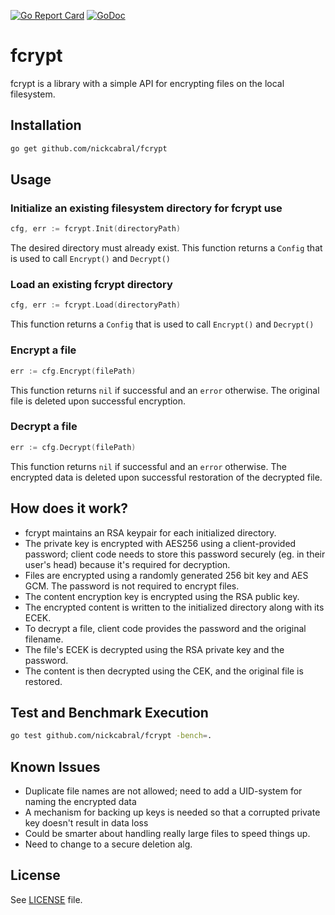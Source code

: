[![Go Report Card](https://goreportcard.com/badge/github.com/nickcabral/fcrypt)](https://goreportcard.com/report/github.com/nickcabral/fcrypt)
[![GoDoc](https://godoc.org/github.com/nickcabral/fcrypt?status.svg)](https://godoc.org/github.com/nickcabral/fcrypt)
# fcrypt
fcrypt is a library with a simple API for encrypting files on the local filesystem.

## Installation
``` sh
go get github.com/nickcabral/fcrypt
```

## Usage
### Initialize an existing filesystem directory for fcrypt use
``` go
cfg, err := fcrypt.Init(directoryPath)
```
The desired directory must already exist. This function returns a `Config` that is used to
call `Encrypt()` and `Decrypt()`
### Load an existing fcrypt directory
```go
cfg, err := fcrypt.Load(directoryPath)
```
This function returns a `Config` that is used to call `Encrypt()` and `Decrypt()`

### Encrypt a file
``` go
err := cfg.Encrypt(filePath)
```
This function returns `nil` if successful and an `error` otherwise. The original file is deleted
upon successful encryption.

### Decrypt a file
``` go
err := cfg.Decrypt(filePath)
```
This function returns `nil` if successful and an `error` otherwise. The encrypted data is deleted
upon successful restoration of the decrypted file.

## How does it work?
- fcrypt maintains an RSA keypair for each initialized directory.
- The private key is encrypted with AES256 using a client-provided password; client code needs to
store this password securely (eg. in their user's head) because it's required for decryption.
- Files are encrypted using a randomly generated 256 bit key and AES GCM. The password is not
required to encrypt files.
- The content encryption key is encrypted using the RSA public key.
- The encrypted content is written to the initialized directory along with its ECEK.
- To decrypt a file, client code provides the password and the original filename.
- The file's ECEK is decrypted using the RSA private key and the password.
- The content is then decrypted using the CEK, and the original file is restored.

## Test and Benchmark Execution
``` sh
go test github.com/nickcabral/fcrypt -bench=.
```

## Known Issues
- Duplicate file names are not allowed; need to add a UID-system for naming the encrypted data
- A mechanism for backing up keys is needed so that a corrupted private key doesn't result in data loss
- Could be smarter about handling really large files to speed things up.
- Need to change to a secure deletion alg.

## License 
See [LICENSE](https://github.com/nickcabral/fcrypt/LICENSE) file.